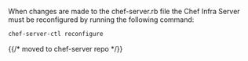 When changes are made to the chef-server.rb file the Chef Infra Server
must be reconfigured by running the following command:

```bash
chef-server-ctl reconfigure
```


{{/* moved to chef-server repo */}}
